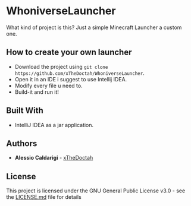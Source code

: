 # WhoniverseLauncher
What kind of project is this? Just a simple Minecraft Launcher a custom one.
 
## How to create your own launcher

* Download the project using ```git clone https://github.com/xTheDoctah/WhoniverseLauncher```.
* Open it in an IDE i suggest to use Intellij IDEA.
* Modify every file u need to.
* Build-it and run it!

## Built With

* IntelliJ IDEA as a jar application.

## Authors

* **Alessio Caldarigi**  - [xTheDoctah](https://github.com/xTheDoctah)


## License

This project is licensed under the GNU General Public License v3.0 - see the [LICENSE.md](LICENSE.md) file for details


